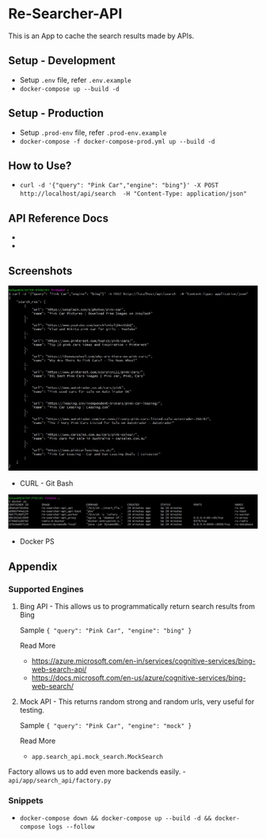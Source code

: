 # Re-Searcher-API
This is an App to cache the search results made by APIs. 

## Setup - Development   
* Setup `.env` file, refer `.env.example` 
* `docker-compose up --build -d`


## Setup - Production  
* Setup `.prod-env` file, refer `.prod-env.example`
* `docker-compose -f docker-compose-prod.yml up --build -d`

## How to Use?  

* `curl -d '{"query": "Pink Car","engine": "bing"}' -X POST http://localhost/api/search  -H "Content-Type: application/json"`

## API Reference Docs
* 
* 


## Screenshots

![](./images/curl.jpg)

* CURL - Git Bash

![](./images/dockerps.jpg)

* Docker PS

## Appendix

### Supported Engines
1. Bing API - This allows us to programmatically return search results from Bing
   
    Sample `{
            "query": "Pink Car",
            "engine": "bing"
        }`
    
    Read More 
    * https://azure.microsoft.com/en-in/services/cognitive-services/bing-web-search-api/
    * https://docs.microsoft.com/en-us/azure/cognitive-services/bing-web-search/

2. Mock API - This returns random strong and random urls, very useful for testing.   
        
    Sample `{
            "query": "Pink Car",
            "engine": "mock"
        }`
    
    Read More 
    * `app.search_api.mock_search.MockSearch`  
    

Factory allows us to add even more backends easily. - `api/app/search_api/factory.py `

### Snippets 

* `docker-compose down && docker-compose up --build -d && docker-compose logs --follow`
